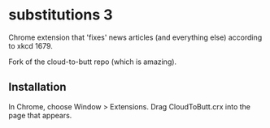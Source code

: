 substitutions 3
===============

Chrome extension that 'fixes' news articles (and everything else) according to xkcd 1679.

Fork of the cloud-to-butt repo (which is amazing).

Installation
------------

In Chrome, choose Window > Extensions.  Drag CloudToButt.crx into the page that appears.
